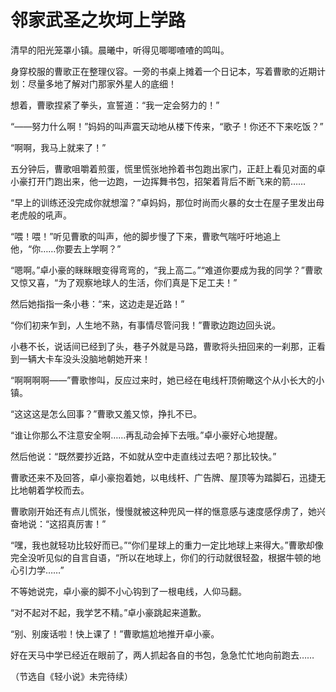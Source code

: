 # 邻家武圣之坎坷上学路

清早的阳光笼罩小镇。晨曦中，听得见唧唧喳喳的鸣叫。 

身穿校服的曹歌正在整理仪容。一旁的书桌上摊着一个日记本，写着曹歌的近期计划：尽量多地了解对门那家外星人的底细！ 

想着，曹歌捏紧了拳头，宣誓道：“我一定会努力的！” 

“——努力什么啊！”妈妈的叫声震天动地从楼下传来，“歌子！你还不下来吃饭？” 

“啊啊，我马上就来了！” 

五分钟后，曹歌咀嚼着煎蛋，慌里慌张地拎着书包跑出家门，正赶上看见对面的卓小豪打开门跑出来，他一边跑，一边挥舞书包，招架着背后不断飞来的箭…… 

“早上的训练还没完成你就想溜？”卓妈妈，那位时尚而火暴的女士在屋子里发出母老虎般的吼声。 

“喂！喂！”听见曹歌的叫声，他的脚步慢了下来，曹歌气喘吁吁地追上他，“你……你要去上学啊？” 

“嗯啊。”卓小豪的眯眯眼变得弯弯的，“我上高二。”“难道你要成为我的同学？”曹歌又惊又喜，“为了观察地球人的生活，你们真是下足工夫！” 

然后她指指一条小巷：“来，这边走是近路！” 

“你们初来乍到，人生地不熟，有事情尽管问我！”曹歌边跑边回头说。 

小巷不长，说话间已经到了头，巷子外就是马路，曹歌将头扭回来的一刹那，正看到一辆大卡车没头没脑地朝她开来！ 

“啊啊啊啊——”曹歌惨叫，反应过来时，她已经在电线杆顶俯瞰这个从小长大的小镇。 

“这这这是怎么回事？”曹歌又羞又惊，挣扎不已。 

“谁让你那么不注意安全啊……再乱动会掉下去哦。”卓小豪好心地提醒。 

然后他说：“既然要抄近路，不如就从空中走直线过去吧？那比较快。” 

曹歌还来不及回答，卓小豪抱着她，以电线杆、广告牌、屋顶等为踏脚石，迅捷无比地朝着学校而去。 

曹歌刚开始还有点儿慌张，慢慢就被这种兜风一样的惬意感与速度感俘虏了，她兴奋地说：“这招真厉害！” 

“嘿，我也就轻功比较好而已。”“你们星球上的重力一定比地球上来得大。”曹歌却像完全没听见似的自言自语，“所以在地球上，你们的行动就很轻盈，根据牛顿的地心引力学……” 

不等她说完，卓小豪的脚不小心钩到了一根电线，人仰马翻。 

“对不起对不起，我学艺不精。”卓小豪跳起来道歉。 

“别、别废话啦！快上课了！”曹歌尴尬地推开卓小豪。 

好在天马中学已经近在眼前了，两人抓起各自的书包，急急忙忙地向前跑去…… 

（节选自《轻小说》未完待续）